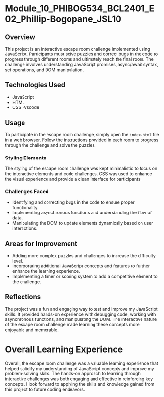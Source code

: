 # Module_10_PHIBOG534_BCL2401_E02_Phillip-Bogopane_JSL10

## Overview

This project is an interactive escape room challenge implemented using JavaScript. Participants must solve puzzles and correct bugs in the code to progress through different rooms and ultimately reach the final room. The challenge involves understanding JavaScript promises, async/await syntax, set operations, and DOM manipulation.

## Technologies Used

- JavaScript
- HTML
- CSS
-Vscode

## Usage

To participate in the escape room challenge, simply open the `index.html` file in a web browser. Follow the instructions provided in each room to progress through the challenge and solve the puzzles.

### Styling Elements

The styling of the escape room challenge was kept minimalistic to focus on the interactive elements and code challenges. CSS was used to enhance the visual experience and provide a clean interface for participants.

### Challenges Faced

- Identifying and correcting bugs in the code to ensure proper functionality.
- Implementing asynchronous functions and understanding the flow of data.
- Manipulating the DOM to update elements dynamically based on user interactions.

## Areas for Improvement

- Adding more complex puzzles and challenges to increase the difficulty level.
- Incorporating additional JavaScript concepts and features to further enhance the learning experience.
- Implementing a timer or scoring system to add a competitive element to the challenge.

## Reflections

The project was a fun and engaging way to test and improve my JavaScript skills. It provided hands-on experience with debugging code, working with asynchronous functions, and manipulating the DOM. The interactive nature of the escape room challenge made learning these concepts more enjoyable and memorable.


# Overall Learning Experience

Overall, the escape room challenge was a valuable learning experience that helped solidify my understanding of JavaScript concepts and improve my problem-solving skills. The hands-on approach to learning through interactive challenges was both engaging and effective in reinforcing key concepts. I look forward to applying the skills and knowledge gained from this project to future coding endeavors.
